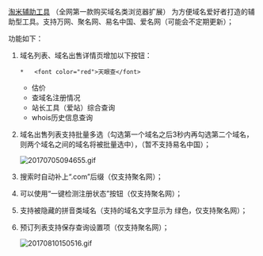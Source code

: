 
[淘米辅助工具](https://greasyfork.org/zh-CN/scripts/30572-%E6%B7%98%E7%B1%B3%E8%BE%85%E5%8A%A9%E5%B7%A5%E5%85%B7/code) （全网第一款购买域名类浏览器扩展） 为方便域名爱好者打造的辅助型工具。支持万网、聚名网、易名中国、爱名网（可能会不定期更新）；


功能如下：

1. 域名列表、域名出售详情页增加以下按钮：

	```text
	*   <font color="red">天眼查</font>
	```

	- 估价
	- 查域名注册情况
	- 站长工具（爱站）综合查询
	- whois历史信息查询
2. 域名出售列表支持批量多选（勾选第一个域名之后3秒内再勾选第二个域名，则两个域名之间的域名将被批量选中），（暂不支持易名中国）；

	![20170705094655.gif](https://image.bmqy.net/upload/a2f94592ad60587063878ab5f305a51a.gif)

3. 搜索时自动补上“.com”后缀（仅支持聚名网）；
4. 可以使用“一键检测注册状态”按钮（仅支持聚名网）；
5. 支持被隐藏的拼音类域名（支持的域名文字显示为 绿色，仅支持聚名网）；
6. 预订列表支持保存查询设置项（仅支持聚名网）；

	![20170810150516.gif](https://image.bmqy.net/upload/e0c2791826113eeac5a52bf800d696f8.gif)

